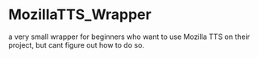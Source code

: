 # MozillaTTS_Wrapper
a very small wrapper for beginners who want to use Mozilla TTS on their project, but cant figure out how to do so.
